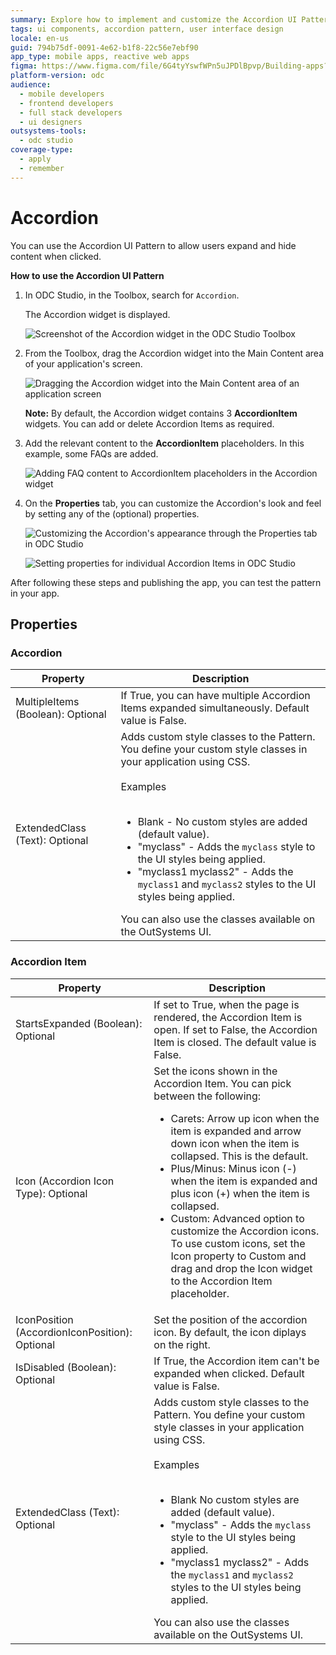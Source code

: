 ```yaml
---
summary: Explore how to implement and customize the Accordion UI Pattern in OutSystems Developer Cloud (ODC) to enhance application interfaces.
tags: ui components, accordion pattern, user interface design
locale: en-us
guid: 794b75df-0091-4e62-b1f8-22c56e7ebf90
app_type: mobile apps, reactive web apps
figma: https://www.figma.com/file/6G4tyYswfWPn5uJPDlBpvp/Building-apps?type=design&node-id=3203%3A10201&t=ZwHw8hXeFhwYsO5V-1
platform-version: odc
audience:
  - mobile developers
  - frontend developers
  - full stack developers
  - ui designers
outsystems-tools:
  - odc studio
coverage-type:
  - apply
  - remember
---
```


# Accordion

You can use the Accordion UI Pattern to allow users expand and hide content when clicked.

**How to use the Accordion UI Pattern**

1. In ODC Studio, in the Toolbox, search for `Accordion`.

    The Accordion widget is displayed.

    ![Screenshot of the Accordion widget in the ODC Studio Toolbox](images/accordion-widget-ss.png "Accordion Widget in ODC Studio Toolbox")

1. From the Toolbox, drag the Accordion widget into the Main Content area of your application's screen.

    ![Dragging the Accordion widget into the Main Content area of an application screen](images/accordion-dragwidget-ss.png "Dragging Accordion Widget to Screen")

    **Note:** By default, the Accordion widget contains 3 **AccordionItem** widgets. You can add or delete Accordion Items as required.

1. Add the relevant content to the **AccordionItem** placeholders. In this example, some FAQs are added.
  
    ![Adding FAQ content to AccordionItem placeholders in the Accordion widget](images/accordion-addcontent-ss.png "Adding Content to AccordionItem Placeholders")

1. On the **Properties** tab, you can customize the Accordion's look and feel by setting any of the (optional) properties.

    ![Customizing the Accordion's appearance through the Properties tab in ODC Studio](images/accordion-properties-ss.png "Accordion Properties Tab")

    ![Setting properties for individual Accordion Items in ODC Studio](images/accordion-properties-item-ss.png "Accordion Item Properties")

After following these steps and publishing the app, you can test the pattern in your app.

## Properties

### Accordion

| Property                          | Description                                                                                                                                                                                                                                                                                                                                                                                                                                                                                                                                                                                                                        |
|-----------------------------------|------------------------------------------------------------------------------------------------------------------------------------------------------------------------------------------------------------------------------------------------------------------------------------------------------------------------------------------------------------------------------------------------------------------------------------------------------------------------------------------------------------------------------------------------------------------------------------------------------------------------------------|
| MultipleItems (Boolean): Optional | If True, you can have multiple Accordion Items expanded simultaneously. Default value is False.                                                                                                                                                                                                                                                                                                                                                                                                                                                                                                                                    |
| ExtendedClass (Text): Optional    | Adds custom style classes to the Pattern. You define your custom style classes in your application using CSS.<br/><br/>Examples<br/><br/> <ul><li>Blank - No custom styles are added (default value).</li><li>"myclass" - Adds the ``myclass`` style to the UI styles being applied.</li><li>"myclass1 myclass2" - Adds the ``myclass1`` and ``myclass2`` styles to the UI styles being applied.</li></ul>You can also use the classes available on the OutSystems UI. |

### Accordion Item

| Property                                       | Description                                                                                                                                                                                                                                                                                                                                                                                                                                                                                                                                                                                                                       |
|------------------------------------------------|-----------------------------------------------------------------------------------------------------------------------------------------------------------------------------------------------------------------------------------------------------------------------------------------------------------------------------------------------------------------------------------------------------------------------------------------------------------------------------------------------------------------------------------------------------------------------------------------------------------------------------------|
| StartsExpanded (Boolean): Optional             | If set to True, when the page is rendered, the Accordion Item is open. If set to False, the Accordion Item is closed. The default value is False.                                                                                                                                                                                                                                                                                                                                                                                                                                                                                 |
| Icon (Accordion Icon Type): Optional           | Set the icons shown in  the Accordion Item. You can pick between the following: <br/> <ul><li>Carets: Arrow up icon when the item is expanded and arrow down icon when the item is collapsed. This is the default.</li><li> Plus/Minus: Minus icon (-) when the item is expanded and plus icon (+) when the item is collapsed.</li><li>Custom: Advanced option to customize the Accordion icons. To use custom icons, set the Icon property to Custom and drag and drop the Icon widget to the Accordion Item placeholder.</li></ul>                                                                                              |
| IconPosition (AccordionIconPosition): Optional | Set the position of the accordion icon. By default, the icon diplays on the right.                                                                                                                                                                                                                                                                                                                                                                                                                                                                                                                                                |
| IsDisabled (Boolean): Optional                 | If True, the Accordion item can't be expanded when clicked. Default value is False.                                                                                                                                                                                                                                                                                                                                                                                                                                                                                                                                               |
| ExtendedClass (Text): Optional                 | Adds custom style classes to the Pattern. You define your custom style classes in your application using CSS.<br/><br/>Examples<br/><br/> <ul><li>Blank No custom styles are added (default value).</li><li>"myclass" - Adds the ``myclass`` style to the UI styles being applied.</li><li>"myclass1 myclass2" - Adds the ``myclass1`` and ``myclass2`` styles to the UI styles being applied. </li></ul>You can also use the classes available on the OutSystems UI. |
